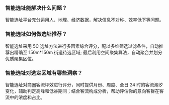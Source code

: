 ### 智能选址能解决什么问题？
智能选址平台充分运用人、地理、经济数据，解决信息不对称、效率低下等问题。

### 智能选址如何做选址推荐？
智能选址采用 5C 选址方法进行多因素综合评分，配以多维筛选过滤条件，自动推荐出精确至 150m\*150m 街道待选区域; 最后利用空间聚集算法，自动聚合并划分优质聚集区位。

### 智能选址对选定区域有哪些洞察？
智能选址对商圈客流坪效进行评分，同时提供月份、周度、全日 24 时的客流潮汐变化，辅助判定高峰和低谷期间；结合客流构成分析，帮助评估你的意向客群在客流中的浓度和占比。
